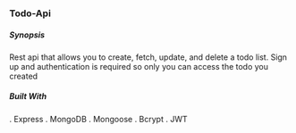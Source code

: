 ### Todo-Api

##### Synopsis

Rest api that allows you to create, fetch, update, and delete a todo list. Sign up and authentication is required so only you can access the todo you created

##### Built With

. Express
. MongoDB
. Mongoose
. Bcrypt
. JWT

